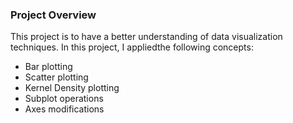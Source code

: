 ### Project Overview

 This project is to have a better understanding of data visualization techniques. In this project, I appliedthe following concepts:
- Bar plotting
- Scatter plotting
- Kernel Density plotting
- Subplot operations
- Axes modifications


